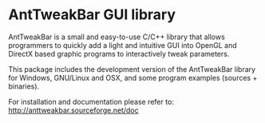 # AntTweakBar GUI library

AntTweakBar is a small and easy-to-use C/C++ library that allows programmers
to quickly add a light and intuitive GUI into OpenGL and DirectX based 
graphic programs to interactively tweak parameters.

This package includes the development version of the AntTweakBar library 
for Windows, GNU/Linux and OSX, and some program examples (sources + binaries).

For installation and documentation please refer to:
http://anttweakbar.sourceforge.net/doc
